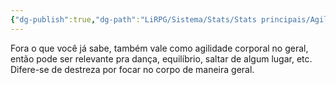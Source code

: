 ```yaml
---
{"dg-publish":true,"dg-path":"LiRPG/Sistema/Stats/Stats principais/Agilidade.md","permalink":"/li-rpg/sistema/stats/stats-principais/agilidade/","created":"2025-01-11T01:29:05.228-03:00","updated":"2025-01-12T02:33:24.928-03:00"}
---
```



Fora o que você já sabe, também vale como agilidade corporal no geral, então pode ser relevante pra dança, equilíbrio, saltar de algum lugar, etc. Difere-se de destreza por focar no corpo de maneira geral.